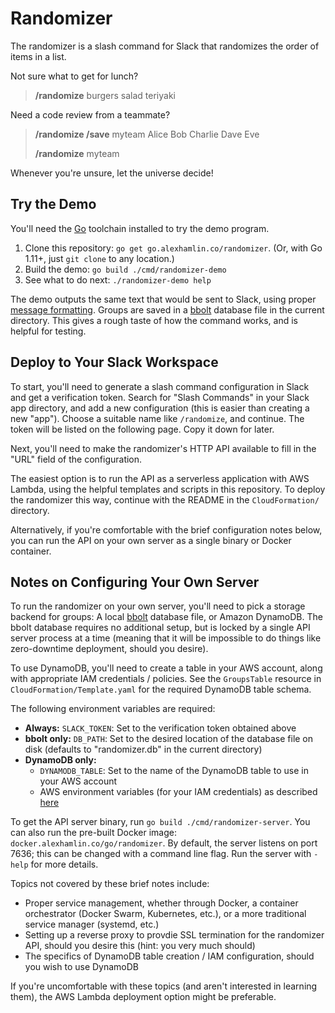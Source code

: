 # Randomizer

The randomizer is a slash command for Slack that randomizes the order of items
in a list.

Not sure what to get for lunch?

> **/randomize** burgers salad teriyaki

Need a code review from a teammate?

> **/randomize /save** myteam Alice Bob Charlie Dave Eve
>
> **/randomize** myteam

Whenever you're unsure, let the universe decide!

## Try the Demo

You'll need the [Go][go] toolchain installed to try the demo
program.

1. Clone this repository: `go get go.alexhamlin.co/randomizer`. (Or, with Go
   1.11+, just `git clone` to any location.)
1. Build the demo: `go build ./cmd/randomizer-demo`
1. See what to do next: `./randomizer-demo help`

The demo outputs the same text that would be sent to Slack, using proper
[message formatting][format]. Groups are saved in a [bbolt][bbolt] database
file in the current directory. This gives a rough taste of how the command
works, and is helpful for testing.

[go]: https://golang.org/
[format]: https://api.slack.com/docs/message-formatting
[bbolt]: https://go.etcd.io/bbolt

## Deploy to Your Slack Workspace

To start, you'll need to generate a slash command configuration in Slack and
get a verification token. Search for "Slash Commands" in your Slack app
directory, and add a new configuration (this is easier than creating a new
"app"). Choose a suitable name like `/randomize`, and continue. The token will
be listed on the following page. Copy it down for later.

Next, you'll need to make the randomizer's HTTP API available to fill in the
"URL" field of the configuration.

The easiest option is to run the API as a serverless application with AWS
Lambda, using the helpful templates and scripts in this repository. To deploy
the randomizer this way, continue with the README in the `CloudFormation/`
directory.

Alternatively, if you're comfortable with the brief configuration notes below,
you can run the API on your own server as a single binary or Docker container.

## Notes on Configuring Your Own Server

To run the randomizer on your own server, you'll need to pick a storage backend
for groups: A local [bbolt][bbolt] database file, or Amazon DynamoDB. The bbolt
database requires no additional setup, but is locked by a single API server
process at a time (meaning that it will be impossible to do things like
zero-downtime deployment, should you desire).

To use DynamoDB, you'll need to create a table in your AWS account, along with
appropriate IAM credentials / policies. See the `GroupsTable` resource in
`CloudFormation/Template.yaml` for the required DynamoDB table schema.

The following environment variables are required:

* **Always:** `SLACK_TOKEN`: Set to the verification token obtained above
* **bbolt only:** `DB_PATH`: Set to the desired location of the database
  file on disk (defaults to "randomizer.db" in the current directory)
* **DynamoDB only:**
   - `DYNAMODB_TABLE`: Set to the name of the DynamoDB table to use in your AWS
     account
   - AWS environment variables (for your IAM credentials) as described
     [here][AWS vars]

To get the API server binary, run `go build ./cmd/randomizer-server`. You can
also run the pre-built Docker image: `docker.alexhamlin.co/go/randomizer`. By
default, the server listens on port 7636; this can be changed with a command
line flag. Run the server with `-help` for more details.

Topics not covered by these brief notes include:

* Proper service management, whether through Docker, a container orchestrator
  (Docker Swarm, Kubernetes, etc.), or a more traditional service manager
  (systemd, etc.)
* Setting up a reverse proxy to provdie SSL termination for the randomizer API,
  should you desire this (hint: you very much should)
* The specifics of DynamoDB table creation / IAM configuration, should you wish
  to use DynamoDB

If you're uncomfortable with these topics (and aren't interested in learning
them), the AWS Lambda deployment option might be preferable.

[AWS vars]: https://docs.aws.amazon.com/cli/latest/userguide/cli-configure-envvars.html
